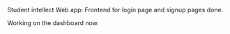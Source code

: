 Student intellect Web app:
Frontend for login page and signup pages done.

Working on the dashboard now.